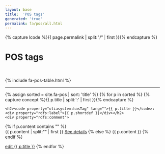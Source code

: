 ```yaml
---
layout: base
title:  'POS tags'
generated: 'true'
permalink: fa/pos/all.html
---
```


{% capture lcode %}{{ page.permalink | split:"/" | first }}{% endcapture %}

# POS tags

<span about="." property="rdf:type" resource="owl:Ontology">
	<span property="owl:imports" resource="
https://www.w3.org/2012/pyRdfa/extract?uri=http://universaldependencies.org/docs/u/pos/all.html&format=xml&rdfagraph=output&vocab_expansion=false&rdfa_lite=false&embedded_rdf=true&space_preserve=false&vocab_cache=true&vocab_cache_report=false&vocab_cache_refresh=false"/>
	</span>
<span about="#pos_{{ lcode }}" property="rdfs:label" style="visibility: hidden">{{ page.title }}</span>
<span about="#pos_{{ lcode }}" property="rdfs:subClassOf" resource="_:{{ lcode }}">
	<span about="_:{{ lcode }}" property="rdf:type" resource="owl:Restriction">
		<span property="owl:onProperty" resource="http://purl.org/dc/terms/language"/>
		<span property="owl:hasValue" lang=""  style="visibility: hidden">{{ lcode }}</span>
	</span>
</span>

{% include fa-pos-table.html %}

----------

{% assign sorted = site.fa-pos | sort: 'title' %}
{% for p in sorted %}
{% capture concept %}{{ p.title | split:':' | first }}{% endcapture %}
<div about="#{{ p.title | url_encode}}_{{ lcode }}" property="rdf:type" resource="#pos_{{ lcode }}">
	<div property="rdf:type" resource="../../u/pos/all.html#{{ concept }}"/>
	<a id="al-{{ lcode }}-pos/{{ p.title }}" class="al-dest"/>

	<h2><code property="oliasystem:hasTag" lang="">{{ p.title }}</code>: <div property="rdfs:label">{{ p.shortdef }}</div></h2>
	<div property="rdfs:comment">
{% if p.content contains "<!--details-->" %}    
{{ p.content | split:"<!--details-->" | first }}
		<a property="rdfs:seeAlso" href="{{ p.title }}" class="al-doc">See details</a>
{% else %}
{{ p.content }}
{% endif %}
	</div>
	<a href="{{ site.git_edit }}/{% if p.collection %}{{ p.relative_path }}{% else %}{{ p.path }}{% endif %}" target="#">edit {{ p.title }}</a>
{% endfor %}
